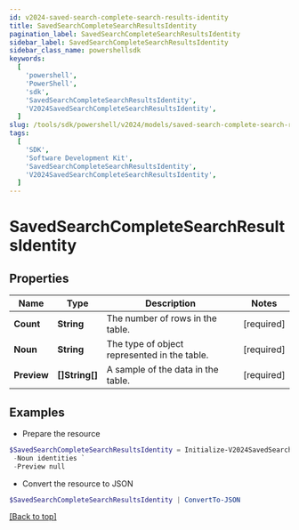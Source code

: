 ```yaml
---
id: v2024-saved-search-complete-search-results-identity
title: SavedSearchCompleteSearchResultsIdentity
pagination_label: SavedSearchCompleteSearchResultsIdentity
sidebar_label: SavedSearchCompleteSearchResultsIdentity
sidebar_class_name: powershellsdk
keywords:
  [
    'powershell',
    'PowerShell',
    'sdk',
    'SavedSearchCompleteSearchResultsIdentity',
    'V2024SavedSearchCompleteSearchResultsIdentity',
  ]
slug: /tools/sdk/powershell/v2024/models/saved-search-complete-search-results-identity
tags:
  [
    'SDK',
    'Software Development Kit',
    'SavedSearchCompleteSearchResultsIdentity',
    'V2024SavedSearchCompleteSearchResultsIdentity',
  ]
---
```


# SavedSearchCompleteSearchResultsIdentity

## Properties

| Name | Type | Description | Notes |
| --- | --- | --- | --- |
| **Count** | **String** | The number of rows in the table. | [required] |
| **Noun** | **String** | The type of object represented in the table. | [required] |
| **Preview** | **[]String[]** | A sample of the data in the table. | [required] |

## Examples

- Prepare the resource

```powershell
$SavedSearchCompleteSearchResultsIdentity = Initialize-V2024SavedSearchCompleteSearchResultsIdentity  -Count 2 `
 -Noun identities `
 -Preview null
```

- Convert the resource to JSON

```powershell
$SavedSearchCompleteSearchResultsIdentity | ConvertTo-JSON
```

[[Back to top]](#)
